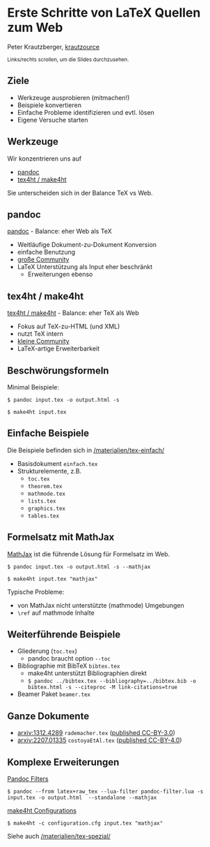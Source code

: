 # Erste Schritte von LaTeX Quellen zum Web

Peter Krautzberger, [krautzource](https://krautzource.com)

<small>Links/rechts scrollen, um die Slides durchzusehen.</small>

## Ziele

- Werkzeuge ausprobieren (mitmachen!)
- Beispiele konvertieren
- Einfache Probleme identifizieren und evtl. lösen
- Eigene Versuche starten

## Werkzeuge

Wir konzentrieren uns auf

- [pandoc](https://pandoc.org/)
- [tex4ht / make4ht](https://tug.org/tex4ht/)

Sie unterscheiden sich in der Balance TeX vs Web.

## pandoc

[pandoc](https://pandoc.org/) - Balance: eher Web als TeX

- Weitläufige Dokument-zu-Dokument Konversion
- einfache Benutzung
- [große Community](https://pandoc.org/help.html)
- LaTeX Unterstützung als Input eher beschränkt
  - Erweiterungen ebenso


## tex4ht / make4ht

[tex4ht / make4ht](https://tug.org/tex4ht/) - Balance: eher TeX als Web

- Fokus auf TeX-zu-HTML (und XML)
- nutzt TeX intern
- [kleine Community](https://tug.org/tex4ht/#docs)
- LaTeX-artige Erweiterbarkeit

## Beschwörungsformeln

Minimal Beispiele:

`$ pandoc input.tex -o output.html -s`

`$ make4ht input.tex`

## Einfache Beispiele

Die Beispiele befinden sich in [/materialien/tex-einfach/](https://github.com/krautzource/workshop-augsburg-2025/tree/main/materialien/tex-einfach)

- Basisdokument `einfach.tex`
- Strukturelemente, z.B.
  - `toc.tex`
  - `theorem.tex`
  - `mathmode.tex`
  - `lists.tex`
  - `graphics.tex`
  - `tables.tex`

## Formelsatz mit MathJax

[MathJax](https://www.mathjax.org/) ist die führende Lösung für Formelsatz im Web.

`$ pandoc input.tex -o output.html -s --mathjax`

`$ make4ht input.tex "mathjax"`

Typische Probleme:
- von MathJax nicht unterstützte (mathmode) Umgebungen
- `\ref` auf mathmode Inhalte

## Weiterführende Beispiele

- Gliederung (`toc.tex`)
  - pandoc braucht option `--toc`
- Bibliographie mit BibTeX `bibtex.tex`
  - make4ht unterstützt Bibliographien direkt
  - `$ pandoc ../bibtex.tex --bibliography=../bibtex.bib -o bibtex.html -s --citeproc -M link-citations=true`
- Beamer Paket `beamer.tex`

## Ganze Dokumente

- [arxiv:1312.4289](https://arxiv.org/abs/1312.4289) `rademacher.tex` ([published CC-BY-3.0](https://www.ams.org/journals/bproc/2014-01-11/S2330-1511-2014-00014-6/))
- [arxiv:2207.01335](https://arxiv.org/abs/2207.01335) `costoyaEtAl.tex` ([published CC-BY-4.0](https://link.springer.com/article/10.1007/s13398-023-01414-w))

## Komplexe Erweiterungen

[Pandoc Filters](https://pandoc.org/filters.html)

`$ pandoc --from latex+raw_tex --lua-filter pandoc-filter.lua -s input.tex -o output.html  --standalone --mathjax`

[make4ht Configurations](https://www.kodymirus.cz/tex4ht-doc/Configurations.html)

`$ make4ht -c configuration.cfg input.tex "mathjax"`

Siehe auch [/materialien/tex-spezial/](https://github.com/krautzource/workshop-augsburg-2025/tree/main/materialien/tex-spezial)

